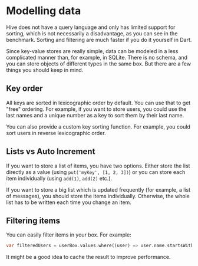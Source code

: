 # Modelling data

Hive does not have a query language and only has limited support for sorting, which is not necessarily a disadvantage, as you can see in the benchmark. Sorting and filtering are much faster if you do it yourself in Dart.

Since key-value stores are really simple, data can be modeled in a less complicated manner than, for example, in SQLite. There is no schema, and you can store objects of different types in the same box. But there are a few things you should keep in mind.

## Key order

All keys are sorted in lexicographic order by default. You can use that to get "free" ordering. For example, if you want to store users, you could use the last names and a unique number as a key to sort them by their last name.

You can also provide a custom key sorting function. For example, you could sort users in reverse lexicographic order.

## Lists vs Auto Increment

If you want to store a list of items, you have two options. Either store the list directly as a value \(using `put('myKey', [1, 2, 3])`\) or you can store each item individually \(using `add(1)`, `add(2)` etc.\).

If you want to store a big list which is updated frequently \(for example, a list of messages\), you should store the items individually. Otherwise, the whole list has to be written each time you change an item.

## Filtering items

You can easily filter items in your box. For example:

```dart
var filteredUsers = userBox.values.where((user) => user.name.startsWith('s'));
```

It might be a good idea to cache the result to improve performance.
